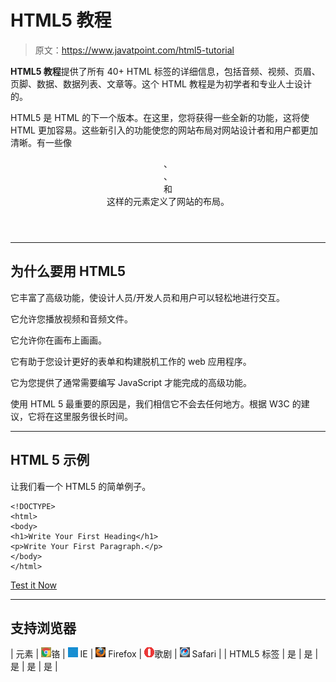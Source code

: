 # HTML5 教程

> 原文：<https://www.javatpoint.com/html5-tutorial>

**HTML5 教程**提供了所有 40+ HTML 标签的详细信息，包括音频、视频、页眉、页脚、数据、数据列表、文章等。这个 HTML 教程是为初学者和专业人士设计的。

HTML5 是 HTML 的下一个版本。在这里，您将获得一些全新的功能，这将使 HTML 更加容易。这些新引入的功能使您的网站布局对网站设计者和用户都更加清晰。有一些像

<header>、

<footer>、

<nav>和

<article>这样的元素定义了网站的布局。</article>

</nav>

</footer>

</header>

* * *

## 为什么要用 HTML5

它丰富了高级功能，使设计人员/开发人员和用户可以轻松地进行交互。

它允许您播放视频和音频文件。

它允许你在画布上画画。

它有助于您设计更好的表单和构建脱机工作的 web 应用程序。

它为您提供了通常需要编写 JavaScript 才能完成的高级功能。

使用 HTML 5 最重要的原因是，我们相信它不会去任何地方。根据 W3C 的建议，它将在这里服务很长时间。

* * *

## HTML 5 示例

让我们看一个 HTML5 的简单例子。

```
<!DOCTYPE>
<html>
<body>
<h1>Write Your First Heading</h1>
<p>Write Your First Paragraph.</p>
</body>
</html>

```

[Test it Now](https://www.javatpoint.com/oprweb/test.jsp?filename=htmlhtml1)

* * *

## 支持浏览器

| 元素 | ![chrome browser](img/4fbdc93dc2016c5049ed108e7318df19.png)铬 | ![ie browser](img/83dd23df1fe8373fd5bf054b2c1dd88b.png) IE | ![firefox browser](img/4f001fff393888a8a807ed29b28145d1.png) Firefox | ![opera browser](img/6cad4a592cc69a052056a0577b4aac65.png)歌剧 | ![safari browser](img/a0f6a9711a92203c5dc5c127fe9c9fca.png) Safari |
| HTML5 标签 | 是 | 是 | 是 | 是 | 是 |